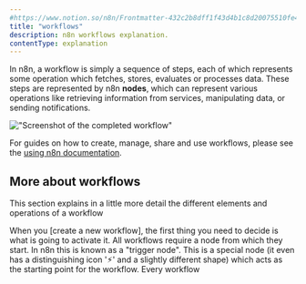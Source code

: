 ```yaml
---
#https://www.notion.so/n8n/Frontmatter-432c2b8dff1f43d4b1c8d20075510fe4
title: "workflows"
description: n8n workflows explanation.
contentType: explanation
---
```


In n8n, a workflow is simply a sequence of steps, each of which represents some operation which fetches, stores, evaluates or processes data. These steps are represented by n8n **nodes**, which can represent various operations like retrieving information from services, manipulating data, or sending notifications.

!["Screenshot of the completed workflow"](/_images/try-it-out/tutorial-first.png)

For guides on how to create, manage, share and use workflows, please see the [using n8n documentation](/workflows/index.md).

## More about workflows

This section explains in a little more detail the different elements and operations of a workflow

When you [create a new workflow], the first thing you need to decide is what is going to activate it. All workflows require a node from which they start. In n8n this is known as a "trigger node". This is a special node (it even has a distinguishing icon '⚡︎' and a slightly different shape) which acts as the starting point for the workflow. Every workflow